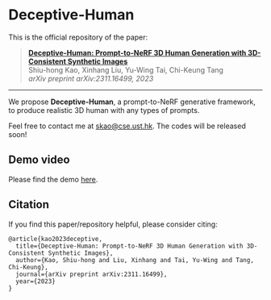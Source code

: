 # Deceptive-Human
This is the official repository of the paper: <br/>
> [**Deceptive-Human: Prompt-to-NeRF 3D Human Generation with 3D-Consistent Synthetic Images**](https://arxiv.org/abs/2311.16499)      
> Shiu-hong Kao, Xinhang Liu, Yu-Wing Tai, Chi-Keung Tang        
> *arXiv preprint arXiv:2311.16499, 2023*
> 
---
We propose **Deceptive-Human**, a prompt-to-NeRF generative framework, to produce realistic 3D human with any types of prompts.
<p>Feel free to contact me at <a href = "mailto: skao@cse.ust.hk" target="_blank">skao@cse.ust.hk</a>. The codes will be released soon! </p>

## Demo video
Please find the demo <a href="https://www.youtube.com/watch?v=57yu7vReZno">here</a>.

## Citation
If you find this paper/repository helpful, please consider citing:
```
@article{kao2023deceptive,
  title={Deceptive-Human: Prompt-to-NeRF 3D Human Generation with 3D-Consistent Synthetic Images},
  author={Kao, Shiu-hong and Liu, Xinhang and Tai, Yu-Wing and Tang, Chi-Keung},
  journal={arXiv preprint arXiv:2311.16499},
  year={2023}
}
```

